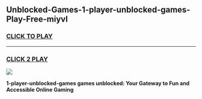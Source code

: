 
## Unblocked-Games-1-player-unblocked-games-Play-Free-miyvl
<h3>
<a href="https://premium76.site?title=1-player-unblocked-games&ref=22A">CLICK TO PLAY</a></h3>
<hr>

<h3>
<a href="https://premium76.site?title=1-player-unblocked-games&ref=22A">CLICK 2 PLAY</a>
  
</h3>

<a href="https://premium76.site?title=1-player-unblocked-games&ref=22A"><img src="https://clearcache.store/games.png"></a>


**1-player-unblocked-games games unblocked: Your Gateway to Fun and Accessible Online Gaming**
